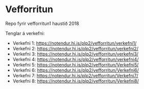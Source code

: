 # Vefforritun
Repo fyrir vefforritun1 haustið 2018




Tenglar á verkefni: 
 * Verkefni 1: https://notendur.hi.is/plp2/vefforritun/verkefni1/ 
 * Verkefni 2: https://notendur.hi.is/plp2/vefforritun/verkefni2/ 
 * Verkefni 3: https://notendur.hi.is/plp2/vefforritun/verkefni3/ 
 * Verkefni 4: https://notendur.hi.is/plp2/vefforritun/verkefni4/ 
 * Verkefni 5: https://notendur.hi.is/plp2/vefforritun/Verkefni5/  
 * Verkefni 6: https://notendur.hi.is/plp2/vefforritun/Verkefni6/ 
 * Verkefni 7: https://notendur.hi.is/plp2/vefforritun/Verkefni7/
 * Verkefni 8: https://notendur.hi.is/plp2/vefforritun/Verkefni8/
